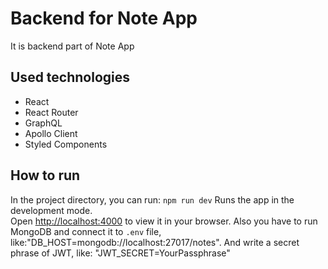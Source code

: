# Backend for Note App

It is backend part of Note App

## Used technologies

- React
- React Router
- GraphQL
- Apollo Client
- Styled Components

## How to run

In the project directory, you can run: `npm run dev`
Runs the app in the development mode.\
Open [http://localhost:4000](http://localhost:4000) to view it in your browser.
Also you have to run MongoDB and connect it to `.env` file, like:"DB_HOST=mongodb://localhost:27017/notes".
And write a secret phrase of JWT, like: "JWT_SECRET=YourPassphrase"
